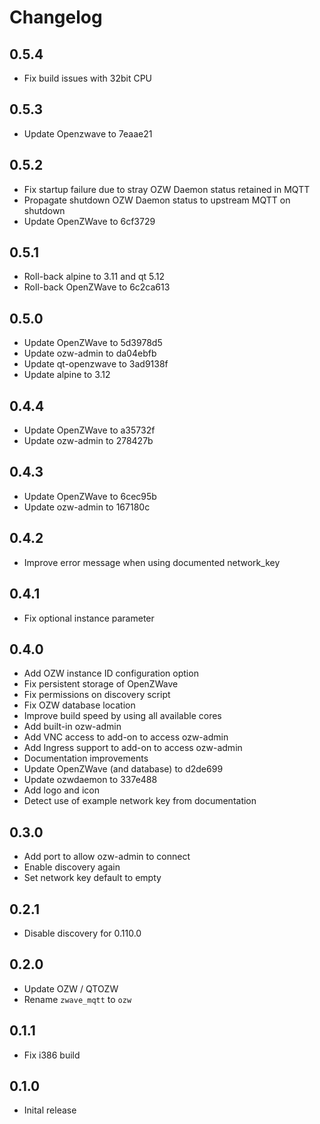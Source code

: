 # Changelog

## 0.5.4

- Fix build issues with 32bit CPU

## 0.5.3

-  Update Openzwave to 7eaae21

## 0.5.2

- Fix startup failure due to stray OZW Daemon status retained in MQTT
- Propagate shutdown OZW Daemon status to upstream MQTT on shutdown
- Update OpenZWave to 6cf3729

## 0.5.1

- Roll-back alpine to 3.11 and qt 5.12
- Roll-back OpenZWave to 6c2ca613

## 0.5.0

- Update OpenZWave to 5d3978d5
- Update ozw-admin to da04ebfb
- Update qt-openzwave to 3ad9138f
- Update alpine to 3.12

## 0.4.4

- Update OpenZWave to a35732f
- Update ozw-admin to 278427b

## 0.4.3

- Update OpenZWave to 6cec95b
- Update ozw-admin to 167180c

## 0.4.2

- Improve error message when using documented network_key

## 0.4.1

- Fix optional instance parameter

## 0.4.0

- Add OZW instance ID configuration option
- Fix persistent storage of OpenZWave
- Fix permissions on discovery script
- Fix OZW database location
- Improve build speed by using all available cores
- Add built-in ozw-admin
- Add VNC access to add-on to access ozw-admin
- Add Ingress support to add-on to access ozw-admin
- Documentation improvements
- Update OpenZWave (and database) to d2de699
- Update ozwdaemon to 337e488
- Add logo and icon
- Detect use of example network key from documentation

## 0.3.0

- Add port to allow ozw-admin to connect
- Enable discovery again
- Set network key default to empty

## 0.2.1

- Disable discovery for 0.110.0

## 0.2.0

- Update OZW / QTOZW
- Rename `zwave_mqtt` to `ozw`

## 0.1.1

- Fix i386 build

## 0.1.0

- Inital release
